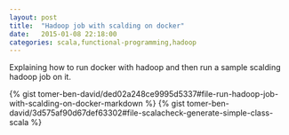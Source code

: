 ```yaml
---
layout: post
title:  "Hadoop job with scalding on docker"
date:   2015-01-08 22:18:00
categories: scala,functional-programming,hadoop
---
```

Explaining how to run docker with hadoop and then run a sample scalding hadoop job on it.

{% gist tomer-ben-david/ded02a248ce9995d5337#file-run-hadoop-job-with-scalding-on-docker-markdown %}
{% gist tomer-ben-david/3d575af90d67def63302#file-scalacheck-generate-simple-class-scala %}
